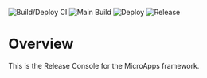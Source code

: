 ![Build/Deploy CI](https://github.com/pwrdrvr/microapps-app-release/actions/workflows/ci.yml/badge.svg) ![Main Build](https://github.com/pwrdrvr/microapps-app-release/actions/workflows/jsii.yml/badge.svg) ![Deploy](https://github.com/pwrdrvr/microapps-app-release/actions/workflows/deploy.yml/badge.svg) ![Release](https://github.com/pwrdrvr/microapps-app-release/actions/workflows/release.yml/badge.svg)

# Overview

This is the Release Console for the MicroApps framework.
